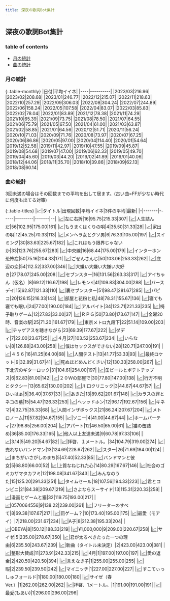 ```yaml
---
title: 深夜の歌詞Bot集計
---
```


## 深夜の歌詞Bot集計

### table of contents

- [月の統計](#月の統計)
- [曲の統計](#曲の統計)

### 月の統計

{:.table-monthly}
|日付|平均イイネ|
|----|----------|
|2023/03|216.96|
|2023/02|208.68|
|2023/01|246.77|
|2022/12|215.07|
|2022/11|218.63|
|2022/10|257.29|
|2022/09|306.03|
|2022/08|304.24|
|2022/07|244.89|
|2022/06|158.24|
|2022/05|107.58|
|2022/04|83.07|
|2022/03|85.83|
|2022/02|78.04|
|2022/01|83.89|
|2021/12|78.38|
|2021/11|74.29|
|2021/10|65.39|
|2021/09|73.75|
|2021/08|78.50|
|2021/07|64.55|
|2021/06|75.79|
|2021/05|67.50|
|2021/04|61.00|
|2021/03|63.87|
|2021/02|58.85|
|2021/01|64.56|
|2020/12|51.71|
|2020/11|56.24|
|2020/10|71.03|
|2020/09|71.76|
|2020/08|73.97|
|2020/07|67.25|
|2020/06|86.86|
|2020/05|97.00|
|2020/04|114.40|
|2020/01|54.64|
|2019/12|52.58|
|2019/11|42.97|
|2019/10|47.55|
|2019/09|45.87|
|2019/08|54.68|
|2019/07|47.00|
|2019/06|62.33|
|2019/05|49.70|
|2019/04|45.60|
|2019/03|44.20|
|2019/02|41.89|
|2019/01|40.06|
|2018/12|44.06|
|2018/11|35.70|
|2018/10|39.86|
|2018/09|62.13|
|2018/08|60.14|


### 曲の統計

3回未満の場合はその回数までの平均を出して居ます。(古い曲=FFが少ない時代に何度も出てる対策)

{:.table-titles}
|📈|タイトル|出現回数|平均イイネ|3件の平均|最新|
|-|-------|------|---------|-------|--|
|<a href="./stat_1220319068.html">📈</a>|左に右折|16|95.75|215.33|307|
|<a href="./stat_3973810081.html">📈</a>|人生詰んだ|56|102.95|175.00|161|
|<a href="./stat_383919761.html">📈</a>|もうまくはくりの唄|4|35.50|31.33|28|
|<a href="./stat_3345548410.html">📈</a>|家出の唄|12|45.25|70.33|113|
|<a href="./stat_1134299308.html">📈</a>|メンヘラ女とクソ男|6|76.33|105.00|197|
|<a href="./stat_4279738064.html">📈</a>|スイミング|30|83.63|225.67|182|
|<a href="./stat_1305098187.html">📈</a>|これはもう限界じゃないか|33|123.76|255.67|283|
|<a href="./stat_3688227492.html">📈</a>|中央線|16|68.44|175.00|179|
|<a href="./stat_3706647313.html">📈</a>|インターホン恐怖症|50|75.16|204.33|171|
|<a href="./stat_2193121143.html">📈</a>|ごぜんさんじ|50|103.06|253.33|262|
|<a href="./stat_3014517053.html">📈</a>|底辺の恋|54|112.52|337.00|346|
|<a href="./stat_2320889407.html">📈</a>|大嫌い大嫌い大嫌い大好き|27|78.07|245.00|208|
|<a href="./stat_2136384753.html">📈</a>|セブンスター|16|131.56|263.33|317|
|<a href="./stat_3845995641.html">📈</a>|アイちゃん（仮名）|8|69.12|116.67|198|
|<a href="./stat_3820729153.html">📈</a>|レモン×|41|109.83|304.00|288|
|<a href="./stat_2790299604.html">📈</a>|バースデイ|15|62.87|121.33|110|
|<a href="./stat_705380792.html">📈</a>|裏セブンスター|51|98.47|281.67|285|
|<a href="./stat_3581212074.html">📈</a>|パピコ|20|126.15|216.33|143|
|<a href="./stat_283491885.html">📈</a>|部屋と花粉と私|48|78.31|155.67|136|
|<a href="./stat_3282501719.html">📈</a>|寝ても寝ても眠い|24|77.00|190.00|184|
|<a href="./stat_2879634500.html">📈</a>|アルバイト|34|123.71|221.33|235|
|<a href="./stat_2862129283.html">📈</a>|椅子取りゲーム|12|27.83|33.00|37|
|<a href="./stat_3089007951.html">📈</a>|ＲＰＧ|50|73.80|173.67|147|
|<a href="./stat_3497313489.html">📈</a>|金曜20時、音楽の駅|25|71.20|161.67|179|
|<a href="./stat_1891603274.html">📈</a>|東京メトロ九段下|22|51.14|109.00|203|
|<a href="./stat_1109020806.html">📈</a>|チャゲアスを聴きながら|23|69.39|177.67|222|
|<a href="./stat_1271302853.html">📈</a>|ダディ|7|22.00|23.67|25|
|<a href="./stat_574486788.html">📈</a>|４月|27|103.52|253.67|234|
|<a href="./stat_1327320414.html">📈</a>|いらない|8|126.88|243.00|258|
|<a href="./stat_2746425008.html">📈</a>|僕はセックスができない|28|120.71|247.00|191|
|<a href="./stat_3527530207.html">📈</a>|４５６|16|41.25|64.00|68|
|<a href="./stat_2934372601.html">📈</a>|人間テスト|13|41.77|53.33|93|
|<a href="./stat_1735199150.html">📈</a>|最終ロケット|9|32.89|31.67|41|
|<a href="./stat_2201479478.html">📈</a>|死ぬほどめんどくさい|12|130.33|258.00|267|
|<a href="./stat_3669782485.html">📈</a>|下北沢のギターロック|31|104.61|254.00|197|
|<a href="./stat_2319071959.html">📈</a>|缶ビールとポテトチップス|6|62.83|81.00|142|
|<a href="./stat_3785051628.html">📈</a>|２０Ｗの部屋で|30|77.80|147.00|138|
|<a href="./stat_2892118558.html">📈</a>|行方不明とタクシー|13|65.62|130.00|202|
|<a href="./stat_3989244522.html">📈</a>|川口クリニック|3|44.67|44.67|57|
|<a href="./stat_1203495729.html">📈</a>|ひぃはぁ|5|36.40|37.67|33|
|<a href="./stat_2403533009.html">📈</a>|あきた|13|89.62|201.67|148|
|<a href="./stat_1115694639.html">📈</a>|カラスの罪とネコの墓|15|54.47|126.33|253|
|<a href="./stat_3785006664.html">📈</a>|ヘッッドホン|12|96.17|192.67|156|
|<a href="./stat_130567987.html">📈</a>|キネマ|4|32.75|35.33|68|
|<a href="./stat_2424681378.html">📈</a>|人間インザボックス|21|86.24|207.67|204|
|<a href="./stat_123253090.html">📈</a>|メトロノーム|11|57.82|94.67|155|
|<a href="./stat_2417872325.html">📈</a>|ソニー|4|41.00|44.67|44|
|<a href="./stat_3097031665.html">📈</a>|ホームパーティ|27|98.85|256.00|204|
|<a href="./stat_940965749.html">📈</a>|アパート|12|46.50|65.00|61|
|<a href="./stat_496127818.html">📈</a>|猫の缶詰め|36|85.00|176.33|165|
|<a href="./stat_811448184.html">📈</a>|他人以上友達未満|9|60.78|97.33|106|
|<a href="./stat_383783102.html">📈</a>|3.14|5|49.20|54.67|82|
|<a href="./stat_3042963501.html">📈</a>|拝啓、１メートル。|34|104.79|319.00|274|
|<a href="./stat_1318257667.html">📈</a>|売れないバンドマン|13|124.69|228.67|262|
|<a href="./stat_645640080.html">📈</a>|スター|26|71.69|184.00|124|
|<a href="./stat_3969547926.html">📈</a>|まちがいさがしのまち|5|47.40|52.33|85|
|<a href="./stat_1532885310.html">📈</a>|バンドマンと彼女|5|68.80|66.00|52|
|<a href="./stat_905736344.html">📈</a>|上質なねじれた心|14|80.29|167.67|146|
|<a href="./stat_381040520.html">📈</a>|社会のゴミカザマタカフミ|12|198.08|341.67|343|
|<a href="./stat_2368637404.html">📈</a>|みんなのうた|15|125.20|291.33|251|
|<a href="./stat_2790095167.html">📈</a>|タイムセール|18|107.56|194.33|223|
|<a href="./stat_2145670056.html">📈</a>|君とコンビニ|21|84.38|209.67|219|
|<a href="./stat_2401650218.html">📈</a>|さよならスーサイド|13|115.31|220.33|258|
|<a href="./stat_492620309.html">📈</a>|漫画とゲームと猫|32|119.75|193.00|217|
|<a href="./stat_3536700876.html">📈</a>|0570064556|9|138.22|239.00|261|
|<a href="./stat_1085837939.html">📈</a>|フリーターのすべて|8|69.38|107.67|217|
|<a href="./stat_2063332486.html">📈</a>|罰ゲーム？|10|173.40|195.00|175|
|<a href="./stat_3011767184.html">📈</a>|最愛（モアイ）|7|218.00|231.67|234|
|<a href="./stat_1180935151.html">📈</a>|A子|8|212.38|195.33|204|
|<a href="./stat_829386755.html">📈</a>|OBEYA|8|150.12|188.33|219|
|<a href="./stat_1888006000.html">📈</a>|¥1,000,000|9|209.00|220.67|258|
|<a href="./stat_2144871483.html">📈</a>|サイゼ|5|235.00|278.67|350|
|<a href="./stat_3663218867.html">📈</a>|君が太るべきたった一つの理由|6|235.50|243.67|239|
|<a href="./stat_2230208899.html">📈</a>|新曲（タイトル未決定）|2|423.00|423.00|381|
|<a href="./stat_2742911033.html">📈</a>|整形大賛成|11|273.91|242.33|215|
|<a href="./stat_3455439612.html">📈</a>|4月|1|197.00|197.00|197|
|<a href="./stat_2800481173.html">📈</a>|愛の返金|2|420.50|420.50|394|
|<a href="./stat_2372586904.html">📈</a>|言えなき子|1|255.00|255.00|255|
|<a href="./stat_2858156307.html">📈</a>|暇|2|239.50|239.50|242|
|<a href="./stat_2271888140.html">📈</a>|マイニッチ|1|227.00|227.00|227|
|<a href="./stat_3928947354.html">📈</a>|すこてぃっしゅフォールド|1|180.00|180.00|180|
|<a href="./stat_2138560818.html">📈</a>|サイゼ（春Ver.）|1|262.00|262.00|262|
|<a href="./stat_424672297.html">📈</a>|拝啓、1メートル。|1|191.00|191.00|191|
|<a href="./stat_3538606189.html">📈</a>|最愛(もあい)|1|296.00|296.00|296|

<script src="https://cdnjs.cloudflare.com/ajax/libs/jquery/3.6.1/jquery.min.js" integrity="sha512-aVKKRRi/Q/YV+4mjoKBsE4x3H+BkegoM/em46NNlCqNTmUYADjBbeNefNxYV7giUp0VxICtqdrbqU7iVaeZNXA==" crossorigin="anonymous" referrerpolicy="no-referrer"></script>
<script src="https://cdnjs.cloudflare.com/ajax/libs/jquery.tablesorter/2.31.3/js/jquery.tablesorter.min.js" integrity="sha512-qzgd5cYSZcosqpzpn7zF2ZId8f/8CHmFKZ8j7mU4OUXTNRd5g+ZHBPsgKEwoqxCtdQvExE5LprwwPAgoicguNg==" crossorigin="anonymous" referrerpolicy="no-referrer"></script>
<link rel="stylesheet" href="https://cdnjs.cloudflare.com/ajax/libs/jquery.tablesorter/2.31.3/css/theme.default.min.css" integrity="sha512-wghhOJkjQX0Lh3NSWvNKeZ0ZpNn+SPVXX1Qyc9OCaogADktxrBiBdKGDoqVUOyhStvMBmJQ8ZdMHiR3wuEq8+w==" crossorigin="anonymous" referrerpolicy="no-referrer" />
<script>
$(function() {
    $(".table-titles").tablesorter();
});
</script>
